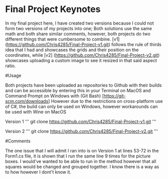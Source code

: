 # Final Project Keynotes

In my final project here, I have created two versions because I could not form two versions of my projects into one; Both solutions use the same math and both share similar comments,
however, both projects do two different things that were cumbersome to combine. [v1] (https://github.com/Chris4285/Final-Project-v1.git) follows the rule of thirds idea that I had
and showcases the grids and their position on the coordinates, while [v2] (https://github.com/Chris4285/Final-Project-v2.git) showcases uploading a custom image to see it resized in
that said aspect ratio.

#Usage

Both projects have been uploaded as repositories to Github with their builds and can be accessible by entering this in your Terminal on MacOS and Command Prompt on Windows with (Git Bash) [https://git-scm.com/downloads]
However due to the restrictions on cross-platform use of C#, the build can only be used on Windows, however workarounds can be used with Wine on MacOS

Version 1
'''
git clone https://github.com/Chris4285/Final-Project-v1.git
'''

Version 2
'''
git clone https://github.com/Chris4285/Final-Project-v2.git
'''

#Comments

The one issue that I will admit I ran into is on Version 1 at lines 53-72 in the Form1.cs file, it is shown that I run the same line 9 times for the picture boxes. I would've wanted
to be able to run in the method however that all squares would be changed and grouped together. I know there is a way as to how however I dont't know it.
